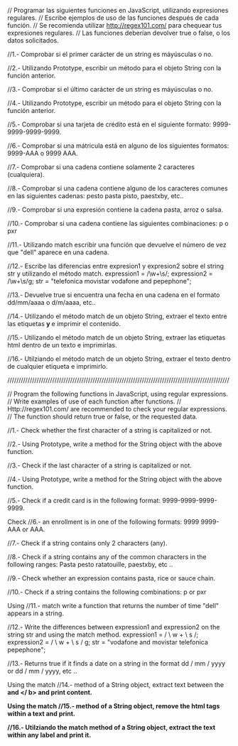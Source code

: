 // Programar las siguientes funciones en JavaScript, utilizando expresiones regulares.
// Escribe ejemplos de uso de las funciones después de cada función.
// Se recomienda utilizar http://regex101.com/ para chequear tus expresiones regulares.
// Las funciones deberían devolver true o false, o los datos solicitados.

//1.- Comprobar si el primer carácter de un string es máyúsculas o no.

//2.- Utilizando Prototype, escribir un método para el objeto String con la función anterior.

//3.- Comprobar si el último carácter de un string es máyúsculas o no.

//4.- Utilizando Prototype, escribir un método para el objeto String con la función anterior.


//5.- Comprobar si una tarjeta de crédito está en el siguiente formato: 9999-9999-9999-9999.

//6.- Comprobar si una mátricula está en alguno de los siguientes formatos: 9999-AAA o 9999 AAA.

//7.- Comprobar si una cadena contiene solamente 2 caracteres (cualquiera).

//8.- Comprobar si una cadena contiene alguno de los caracteres comunes en las siguientes cadenas: pesto pasta pisto, paestxby, etc..

//9.- Comprobar si una expresión contiene la cadena pasta, arroz o salsa.

//10.- Comprobar si una cadena contiene las siguientes combinaciones: p o pxr

//11.- Utilizando match escribir una función que devuelve el número de vez que "dell" aparece en una cadena.

//12.- Escribe las diferencias entre expresion1 y expresion2 sobre el string str y utilizando el método match.
expression1 = /\w+\s/;
expression2 = /\w+\s/g;
str = "telefonica movistar vodafone and pepephone";

//13.- Devuelve true si encuentra una fecha en una cadena en el formato dd/mm/aaaa o d/m/aaaa, etc..

//14.- Utilizando el método match de un objeto String, extraer el texto entre las etiquetas <b> y </b> e imprimir el contenido.

//15.- Utilizando el método match de un objeto String, extraer las etiquetas html dentro de un texto e imprimirlas.


//16.- Utilziando el método match de un objeto String, extraer el texto dentro de cualquier etiqueta e imprimirlo.


///////////////////////////////////////////////////////////////////////////////////////////////////

// Program the following functions in JavaScript, using regular expressions.
// Write examples of use of each function after functions.
// Http://regex101.com/ are recommended to check your regular expressions.
// The function should return true or false, or the requested data.

//1.- Check whether the first character of a string is capitalized or not.

//2.- Using Prototype, write a method for the String object with the above function.

//3.- Check if the last character of a string is capitalized or not.

//4.- Using Prototype, write a method for the String object with the above function.


//5.- Check if a credit card is in the following format: 9999-9999-9999-9999.

Check //6.- an enrollment is in one of the following formats: 9999 9999-AAA or AAA.

//7.- Check if a string contains only 2 characters (any).

//8.- Check if a string contains any of the common characters in the following ranges: Pasta pesto ratatouille, paestxby, etc ..

//9.- Check whether an expression contains pasta, rice or sauce chain.

//10.- Check if a string contains the following combinations: p or pxr

Using //11.- match write a function that returns the number of time "dell" appears in a string.

//12.- Write the differences between expression1 and expression2 on the string str and using the match method.
expression1 = / \ w + \ s /;
expression2 = / \ w + \ s / g;
str = "vodafone and movistar telefonica pepephone";

//13.- Returns true if it finds a date on a string in the format dd / mm / yyyy or dd / mm / yyyy, etc ..

Using the match //14.- method of a String object, extract text between the <b> and </ b> and print content.

Using the match //15.- method of a String object, remove the html tags within a text and print.


//16.- Utilziando the match method of a String object, extract the text within any label and print it.